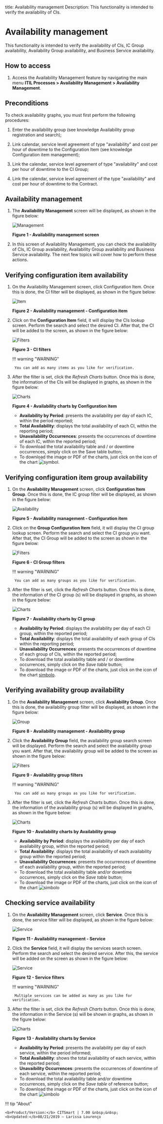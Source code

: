 title: Availability management
Description: This functionality is intended to verify the availability of CIs.
# Availability management

This functionality is intended to verify the availability of CIs, IC Group availability, Availability Group availability, and 
Business Service availability.

How to access
--------------

1. Access the Availability Management feature by navigating the main menu 
**ITIL Processes > Availability Management > Availability Management**.

Preconditions
---------------

To check availability graphs, you must first perform the following procedures:

1. Enter the availability group (see knowledge Availability group registration and search);

2. Link calendar, service level agreement of type "availability" and cost per hour of downtime to the Configuration Item (see knowledge Configuration item management);

3. Link the calendar, service level agreement of type "availability" and cost per hour of downtime to the CI Group;

4. Link the calendar, service level agreement of the type "availability" and cost per hour of downtime to the Contract.

Availability management
----------------------------

1. The **Availability Management** screen will be displayed, as shown in the figure below:


    ![Management](images/management.img1.jpg)

    **Figure 1 - Availability management screen**

2. In this screen of Availability Management, you can check the availability of CIs, IC Group availability, Availability Group 
availability and Business Service availability. The next few topics will cover how to perform these actions.

Verifying configuration item availability
-------------------------------------------------------

1. On the Availability Management screen, click Configuration Item. Once this is done, the CI filter will be displayed, as shown in the figure below:

    ![Item](images/management.img2.jpg)

    **Figure 2 - Availability management - Configuration item**

2. Click on the **Configuration Item** field, it will display the CIs lookup screen. Perform the search and select the desired 
CI. After that, the CI will be added to the screen, as shown in the figure below:


    ![Filters](images/management.img3.jpg)

    **Figure 3 - CI filters**

    !!! warning "WARNING"
    
        You can add as many items as you like for verification.
        
3. After the filter is set, click the *Refresh Charts* button. Once this is done, the information of the CIs will be displayed 
in graphs, as shown in the figure below:


    ![Charts](images/management.img4.jpg)

    **Figure 4 - Availability charts by Configuration item**

    - **Availability by Period**: presents the availability per day of each IC, within the period reported;
    - **Total Availability**: displays the total availability of each CI, within the reporting period;
    - **Unavailability Occurrences**: presents the occurrences of downtime of each IC, within the reported period;
    - To download the total availability table and / or downtime occurrences, simply click on the Save table button;
    - To download the image or PDF of the charts, just click on the icon of the chart ![symbol](images/simb-menu.jpg).
    
Verifying configuration item group availability
----------------------------------------------------------------

1. On the **Availability Management** screen, click **Configuration Item Group**. Once this is done, the IC group filter will 
be displayed, as shown in the figure below:

    ![Availability](images/management.img5.jpg)

    **Figure 5 - Availability management - Configuration item**

2. Click on the **Group Configuration Item** field, it will display the CI group lookup screen. Perform the search and select 
the CI group you want. After that, the CI Group will be added to the screen as shown in the figure below:

    ![Filters](images/management.img6.jpg)

    **Figure 6 - CI Group filters**

    !!! warning "WARNING"
    
        You can add as many groups as you like for verification.
        
3. After the filter is set, click the *Refresh Charts* button. Once this is done, the information of the CI group (s) will be 
displayed in graphs, as shown in the figure below:

    ![Charts](images/management.img7.jpg)

    **Figure 7 - Availability charts by CI group**

    - **Availability by Period**: displays the availability per day of each CI group, within the reported period;
    - **Total Availability**: displays the total availability of each group of CIs within the reporting period;
    - **Unavailability Occurrences**: presents the occurrences of downtime of each group of CIs, within the reported period;
    - To download the total availability table and / or downtime occurrences, simply click on the *Save table* button;
    - To download the image or PDF of the charts, just click on the icon of the chart [simbolo](images/simb-menu.jpg).

Verifying availability group availability
--------------------------------------------

1. On the **Availability Management** screen, click **Availability Group**. Once this is done, the availability group filter 
will be displayed, as shown in the figure below:

    ![Group](images/management.img8.jpg)

    **Figure 8 - Availability management - Availability group**

2. Click the **Availability Group** field, the availability group search screen will be displayed. Perform the search and 
select the availability group you want. After that, the availability group will be added to the screen as shown in the figure 
below:

    ![Filters](images/management.img9.jpg)

    **Figure 9 - Availability group filters**

    !!! warning "WARNING"
    
        You can add as many groups as you like for verification.
       
3. After the filter is set, click the *Refresh Charts* button. Once this is done, the information of the availability group 
(s) will be displayed in graphs, as shown in the figure below:

    ![Charts](images/management.img10.jpg)

    **Figure 10 - Availability charts by Availability group**

    - **Availability by Period**: displays the availability per day of each availability group, within the reported period;
    - **Total Availability**: displays the total availability of each availability group within the reported period;
    - **Unavailability Occurrences**: presents the occurrences of downtime of each availability group, within the reported 
    period;
    - To download the total availability table and/or downtime occurrences, simply click on the *Save table* button;
    - To download the image or PDF of the charts, just click on the icon of the chart ![simbolo](images/simb-menu.jpg)

Checking service availability
-------------------------------------------

1. On the **Availability Management** screen, click **Service**. Once this is done, the service filter will be displayed, as shown in the figure below:

    ![Service](images/management.img11.jpg)

    **Figure 11 - Availability management - Service**

2. Click the **Service** field, it will display the services search screen. Perform the search and select the desired service. 
After this, the service will be added on the screen as shown in the figure below:

    ![Service](images/management.img12.jpg)
    
    **Figure 12 - Service filters**

    !!! warning "WARNING"
    
        Multiple services can be added as many as you like for verification.
       
3. After the filter is set, click the *Refresh Charts* button. Once this is done, the information in the Service (s) will be 
shown in graphs, as shown in the figure below:

    ![Charts](images/management.img13.jpg)

    **Figure 13 - Availability charts by Service**

    - **Availability by Period**: presents the availability per day of each service, within the period informed;
    - **Total Availability**: shows the total availability of each service, within the reported period;
    - **Unavaibility Occurrences**: presents the occurrences of downtime of each service, within the reported period;
    - To download the total availability table and/or downtime occurrences, simply click on the *Save table* of reference 
    button;
    - To download the image or PDF of the charts, just click on the icon of the chart ![simbolo](images/simb-menu.jpg)

!!! tip "About"

    <b>Product/Version:</b> CITSmart | 7.00 &nbsp;&nbsp;
    <b>Updated:</b>08/21/2019 – Larissa Lourenço
